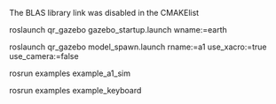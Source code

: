 
The BLAS library link was disabled in the CMAKElist

roslaunch qr_gazebo gazebo_startup.launch wname:=earth

roslaunch qr_gazebo model_spawn.launch rname:=a1 use_xacro:=true use_camera:=false

rosrun examples example_a1_sim

rosrun examples example_keyboard